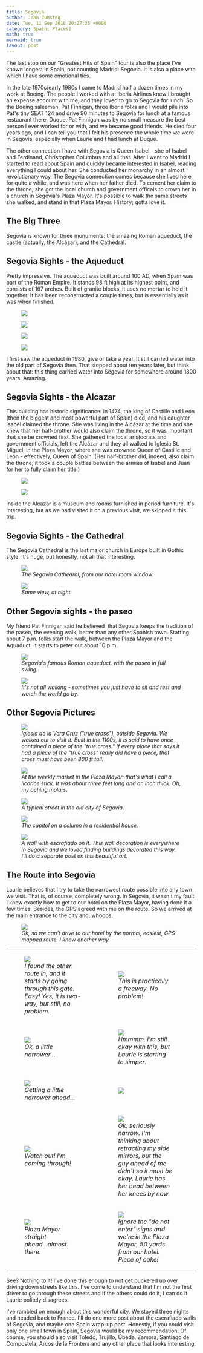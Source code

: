 ```yaml
---
title: Segovia
author: John Zumsteg
date: Tue, 11 Sep 2018 20:27:35 +0000
category: Spain, Places]
math: true
mermaid: true
layout: post
---
```

The last stop on our "Greatest Hits of Spain" tour is also the place I've known longest in Spain, not counting Madrid: Segovia. It is also a place with which I have some emotional ties.

In the late 1970s/early 1980s I came to Madrid half a dozen times in my work at Boeing. The people I worked with at Iberia Airlines knew I brought an expense account with me, and they loved to go to Segovia for lunch. So the Boeing salesman, Pat Finnigan, three Iberia folks and I would pile into Pat's tiny SEAT 124 and drive 90 minutes to Segovia for lunch at a famous restaurant there, Duque. Pat Finnigan was by no small measure the best person I ever worked for or with, and we became good friends. He died four years ago, and I can tell you that I felt his presence the whole time we were in Segovia, especially when Laurie and I had lunch at Duque.

The other connection I have with Segovia is Queen Isabel - she of Isabel and Ferdinand, Christopher Columbus and all that. After I went to Madrid I started to read about Spain and quickly became interested in Isabel, reading everything I could about her. She conducted her monarchy in an almost revolutionary way. The Segovia connection comes because she lived here for quite a while, and was here when her father died. To cement her claim to the throne, she got the local church and government officals to crown her in a church in Segovia's Plaza Mayor. It's possible to walk the same streets she walked, and stand in that Plaza Mayor. History; gotta love it.
<h2>The Big Three</h2>
Segovia is known for three monuments: the amazing Roman aqueduct, the castle (actually, the Alcázar), and the Cathedral.
<h2>Segovia Sights - the Aqueduct</h2>
Pretty impressive. The aqueduct was built around 100 AD, when Spain was part of the Roman Empire. It stands 98 ft high at its highest point, and consists of 167 arches. Built of granite blocks, it uses no mortar to hold it together. It has been reconstructed a couple times, but is essentially as it was when finished.

<figure class = "landscape">
	<img src="{{site.url}}/assets/images/2018/09/DSC07767.jpg"/>
	<figcaption></figcaption>
</figure>

 <figure class = "portrait">
	<img src="{{site.url}}/assets/images/2018/09/DSC07787.jpg"/>
	<figcaption></figcaption>
</figure>

 <figure class = "landscape">
	<img src="{{site.url}}/assets/images/2018/09/DSC07794.jpg"/>
	<figcaption></figcaption>
</figure>

 <figure class = "landscape">
	<img src="{{site.url}}/assets/images/2018/09/DSC07799.jpg"/>
	<figcaption></figcaption>
</figure>

I first saw the aqueduct in 1980, give or take a year. It still carried water into the old part of Segovia then. That stopped about ten years later, but think about that: this thing carried water into Segovia for somewhere around 1800 years. Amazing.
<h2>Segovia Sights - the Alcazar</h2>
This building has historic significance: in 1474, the king of Castille and León (then the biggest and most powerful part of Spain) died, and his daughter Isabel claimed the throne. She was living in the Alcázar at the time and she knew that her half-brother would also claim the throne, so it was important that she be crowned first. She gathered the local aristocrats and government officials, left the Alcázar and they all walked to Iglesia St. Miguel, in the Plaza Mayor, where she was crowned Queen of Castille and León - effectively, Queen of Spain. (Her half-brother did, indeed, also claim the throne; it took a couple battles between the armies of Isabel and Juan for her to fully claim her title.)

<figure class = "portrait">
	<img src="{{site.url}}/assets/images/2018/09/DSC05514.jpg"/>
	<figcaption></figcaption>
</figure>

<figure class = "landscape">
	<img src="{{site.url}}/assets/images/2018/09/DSC05516-1.jpg"/>
	<figcaption></figcaption>
</figure>


Inside the Alcázar is a museum and rooms furnished in period furniture. It's interesting, but as we had visited it on a previous visit, we skipped it this trip.
<h2>Segovia Sights - the Cathedral</h2>
The Segovia Cathedral is the last major church in Europe built in Gothic style. It's huge, but honestly, not all that interesting.

<figure class = "landscape">
	<img src="{{site.url}}/assets/images/2018/09/DSC05469.jpg"/>
	<figcaption><em>The Segovia Cathedral, from our hotel room window.</em></figcaption>
</figure>



<figure class = "landscape">
	<img src="{{site.url}}/assets/images/2018/09/DSC06760.jpg"/>
	<figcaption><em>Same view, at night.</em></figcaption>
</figure>


<h2>Other Segovia sights - the paseo</h2>
My friend Pat Finnigan said he believed  that Segovia keeps the tradition of the paseo, the evening walk, better than any other Spanish town. Starting about 7 p.m. folks start the walk, between the Plaza Mayor and the Aquaduct. It starts to peter out about 10 p.m.

<figure class = "portrait">
	<img src="{{site.url}}/assets/images/2018/09/DSC05458.jpg"/>
	<figcaption><em>Segovia's famous Roman aqueduct, with the paseo in full swing.</em></figcaption>
</figure>



<figure class = "landscape">
	<img src="{{site.url}}/assets/images/2018/09/DSC05466.jpg"/>
	<figcaption><em>It's not all walking - sometimes you just have to sit and rest and watch the world go by.</em></figcaption>
</figure>


<h2>Other Segovia Pictures</h2>
<figure class = "landscape">
	<img src="{{site.url}}/assets/images/2018/09/DSC05515.jpg"/>
	<figcaption><em>Iglesia de la Vera Cruz ("true cross"), outside Segovia. We walked out to visit it. Built in the 1100s, it is said to have once contained a piece of the "true cross." If every place that says it had a piece of the "true cross" really did have a piece, that cross must have been 800 ft tall.</em></figcaption>
</figure>



<figure class = "portrait">
	<img src="{{site.url}}/assets/images/2018/09/DSC06806.jpg"/>
	<figcaption><em>At the weekly market in the Plaza Mayor: that's what I call a licorice stick. It was about three feet long and an inch thick. Oh, my aching molars.</em></figcaption>
</figure>



<figure class = "portrait">
	<img src="{{site.url}}/assets/images/2018/09/DSC06844.jpg"/>
	<figcaption><em>A typical street in the old city of Segovia.</em></figcaption>
</figure>



<figure class = "landscape">
	<img src="{{site.url}}/assets/images/2018/09/DSC06851.jpg"/>
	<figcaption><em>The capitol on a column in a residential house.</em></figcaption>
</figure>



<figure class = "landscape">
	<img src="{{site.url}}/assets/images/2018/09/DSC06863.jpg"/>
	<figcaption><em>A wall with escrafiado on it. This wall decoration is everywhere in Segovia and we loved finding buildings decorated this way. I'll do a separate post on this beautiful art.</em></figcaption>
</figure>


<h2>The Route into Segovia</h2>
Laurie believes that I try to take the narrowest route possible into any town we visit. That is, of course, completely wrong. In Segovia, it wasn't my fault. I knew exactly how to get to our hotel on the Plaza Mayor, having done it a few times. Besides, the GPS agreed with me on the route. So we arrived at the main entrance to the city and, whoops:

<figure class = "portrait">
	<img src="{{site.url}}/assets/images/2018/09/DSC05463.jpg"/>
	<figcaption><em>Ok, so we can't drive to our hotel by the normal, easiest, GPS-mapped route. I know another way.</em></figcaption>
</figure>


<table>
<tbody>
<tr>
<td>

<figure class = "portrait">
	<img src="{{site.url}}/assets/images/2018/09/DSC05542.jpg"/>
	<figcaption><em>I found the other route in, and it starts by going through this gate. Easy! Yes, it is two-way, but still, no problem.</em></figcaption>
</figure>

</td>
<td>

<figure class = "portrait">
	<img src="{{site.url}}/assets/images/2018/09/DSC05545.jpg"/>
	<figcaption><em>This is practically a freeway. No problem!</em></figcaption>
</figure>

</td>
<td></td>
</tr>
<tr>
<td>

<figure class = "portrait">
	<img src="{{site.url}}/assets/images/2018/09/DSC05549.jpg"/>
	<figcaption><em>Ok, a little narrower...</em></figcaption>
</figure>

</td>
<td>

<figure class = "portrait">
	<img src="{{site.url}}/assets/images/2018/09/DSC05551.jpg"/>
	<figcaption><em>Hmmmm. I'm still okay with this, but Laurie is starting to simper.</em></figcaption>
</figure>

</td>
</tr>
<tr>
<td>

<figure class = "portrait">
	<img src="{{site.url}}/assets/images/2018/09/DSC05554.jpg"/>
	<figcaption><em>Getting a little narrower ahead...</em></figcaption>
</figure>

</td>
<td><figure class = "portrait">
	<img src="{{site.url}}/assets/images/2018/09/DSC05555.jpg"/>
	<figcaption></figcaption>
</figure>

</td>
</tr>
<tr>
<td>

<figure class = "portrait">
	<img src="{{site.url}}/assets/images/2018/09/DSC05556.jpg"/>
	<figcaption><em>Watch out! I'm coming through!</em></figcaption>
</figure>

</td>
<td>

<figure class = "portrait">
	<img src="{{site.url}}/assets/images/2018/09/DSC05560.jpg"/>
	<figcaption><em>Ok, seriously narrow. I'm thinking about retracting my side mirrors, but the guy ahead of me didn't so it must be okay. Laurie has her head between her knees by now.</em></figcaption>
</figure>

</td>
</tr>
<tr>
<td>

<figure class = "portrait">
	<img src="{{site.url}}/assets/images/2018/09/DSC05563.jpg"/>
	<figcaption><em>Plaza Mayor straight ahead...almost there.</em></figcaption>
</figure>

</td>
<td>

<figure class = "portrait">
	<img src="{{site.url}}/assets/images/2018/09/DSC05564.jpg"/>
	<figcaption><em>Ignore the "do not enter" signs and we're in the Plaza Mayor, 50 yards from our hotel. Piece of cake!</em></figcaption>
</figure>

</td>
</tr>
</tbody>
</table>
See? Nothing to it! I've done this enough to not get puckered up over driving down streets like this. I've come to understand that I'm not the first driver to go through these streets and if the others could do it, I can do it. Laurie politely disagrees.

I've rambled on enough about this wonderful city. We stayed three nights and headed back to France. I'll do one more post about the escrafiado walls of Segovia, and maybe one Spain wrap-up post. Honestly, if you could visit only one small town in Spain, Segovia would be my recommendation. Of course, you should also visit Toledo, Trujillo, Úbeda, Zamora, Santiago de Compostela, Arcos de la Frontera and any other place that looks interesting.

&nbsp;
